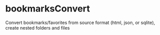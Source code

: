 # bookmarksConvert
Convert bookmarks/favorites from source format (html, json, or sqlite), create nested folders and files
